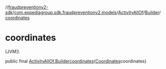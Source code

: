 //[fraudpreventionv2-sdk](../../../../index.md)/[com.expediagroup.sdk.fraudpreventionv2.models](../../index.md)/[ActivityAllOf](../index.md)/[Builder](index.md)/[coordinates](coordinates.md)

# coordinates

[JVM]\

public final [ActivityAllOf.Builder](index.md)[coordinates](coordinates.md)([Coordinates](../../-coordinates/index.md)coordinates)
